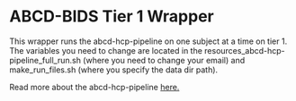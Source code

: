 # ABCD-BIDS Tier 1 Wrapper
This wrapper runs the abcd-hcp-pipeline on one subject at a time on tier 1. The variables you need to change are located in the resources_abcd-hcp-pipeline_full_run.sh (where you need to change your email) and make_run_files.sh (where you specify the data dir path).

Read more about the abcd-hcp-pipeline [here.](https://abcd-hcp-pipeline.readthedocs.io/en/latest/)